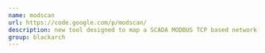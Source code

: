 ```yaml
---
name: modscan
url: https://code.google.com/p/modscan/
description: new tool designed to map a SCADA MODBUS TCP based network. URL : https://code.google.com/p/modscan/ Groups : blackarch blackarch-scanner blackarch-recon
group: blackarch
---
```

